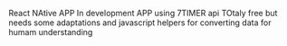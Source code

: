 React NAtive APP
In development
APP using 7TIMER api TOtaly free but needs some adaptations and javascript helpers for converting data for humam understanding
